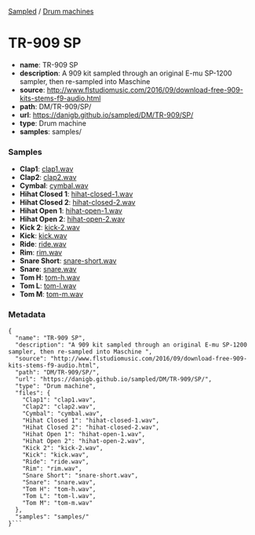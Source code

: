 [Sampled](https://danigb.github.io/sampled)
/
[Drum machines](https://danigb.github.io/sampled/DM)

# TR-909 SP

- __name__: TR-909 SP
- __description__: A 909 kit sampled through an original E-mu SP-1200 sampler, then re-sampled into Maschine 
- __source__: http://www.flstudiomusic.com/2016/09/download-free-909-kits-stems-f9-audio.html
- __path__: DM/TR-909/SP/
- __url__: https://danigb.github.io/sampled/DM/TR-909/SP/
- __type__: Drum machine
- __samples__: samples/

### Samples

- __Clap1__: [clap1.wav](https://danigb.github.io/sampled/DM/TR-909/SP/samples/clap1.wav)
- __Clap2__: [clap2.wav](https://danigb.github.io/sampled/DM/TR-909/SP/samples/clap2.wav)
- __Cymbal__: [cymbal.wav](https://danigb.github.io/sampled/DM/TR-909/SP/samples/cymbal.wav)
- __Hihat Closed 1__: [hihat-closed-1.wav](https://danigb.github.io/sampled/DM/TR-909/SP/samples/hihat-closed-1.wav)
- __Hihat Closed 2__: [hihat-closed-2.wav](https://danigb.github.io/sampled/DM/TR-909/SP/samples/hihat-closed-2.wav)
- __Hihat Open 1__: [hihat-open-1.wav](https://danigb.github.io/sampled/DM/TR-909/SP/samples/hihat-open-1.wav)
- __Hihat Open 2__: [hihat-open-2.wav](https://danigb.github.io/sampled/DM/TR-909/SP/samples/hihat-open-2.wav)
- __Kick 2__: [kick-2.wav](https://danigb.github.io/sampled/DM/TR-909/SP/samples/kick-2.wav)
- __Kick__: [kick.wav](https://danigb.github.io/sampled/DM/TR-909/SP/samples/kick.wav)
- __Ride__: [ride.wav](https://danigb.github.io/sampled/DM/TR-909/SP/samples/ride.wav)
- __Rim__: [rim.wav](https://danigb.github.io/sampled/DM/TR-909/SP/samples/rim.wav)
- __Snare Short__: [snare-short.wav](https://danigb.github.io/sampled/DM/TR-909/SP/samples/snare-short.wav)
- __Snare__: [snare.wav](https://danigb.github.io/sampled/DM/TR-909/SP/samples/snare.wav)
- __Tom H__: [tom-h.wav](https://danigb.github.io/sampled/DM/TR-909/SP/samples/tom-h.wav)
- __Tom L__: [tom-l.wav](https://danigb.github.io/sampled/DM/TR-909/SP/samples/tom-l.wav)
- __Tom M__: [tom-m.wav](https://danigb.github.io/sampled/DM/TR-909/SP/samples/tom-m.wav)
### Metadata

```
{
  "name": "TR-909 SP",
  "description": "A 909 kit sampled through an original E-mu SP-1200 sampler, then re-sampled into Maschine ",
  "source": "http://www.flstudiomusic.com/2016/09/download-free-909-kits-stems-f9-audio.html",
  "path": "DM/TR-909/SP/",
  "url": "https://danigb.github.io/sampled/DM/TR-909/SP/",
  "type": "Drum machine",
  "files": {
    "Clap1": "clap1.wav",
    "Clap2": "clap2.wav",
    "Cymbal": "cymbal.wav",
    "Hihat Closed 1": "hihat-closed-1.wav",
    "Hihat Closed 2": "hihat-closed-2.wav",
    "Hihat Open 1": "hihat-open-1.wav",
    "Hihat Open 2": "hihat-open-2.wav",
    "Kick 2": "kick-2.wav",
    "Kick": "kick.wav",
    "Ride": "ride.wav",
    "Rim": "rim.wav",
    "Snare Short": "snare-short.wav",
    "Snare": "snare.wav",
    "Tom H": "tom-h.wav",
    "Tom L": "tom-l.wav",
    "Tom M": "tom-m.wav"
  },
  "samples": "samples/"
}```
